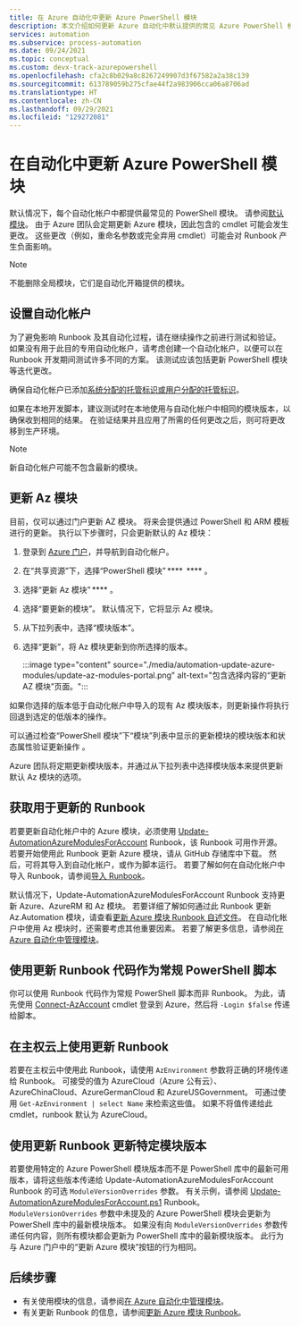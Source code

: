 ```yaml
---
title: 在 Azure 自动化中更新 Azure PowerShell 模块
description: 本文介绍如何更新 Azure 自动化中默认提供的常见 Azure PowerShell 模块。
services: automation
ms.subservice: process-automation
ms.date: 09/24/2021
ms.topic: conceptual
ms.custom: devx-track-azurepowershell
ms.openlocfilehash: cfa2c8b029a8c8267249907d3f67582a2a38c139
ms.sourcegitcommit: 613789059b275cfae44f2a983906cca06a8706ad
ms.translationtype: HT
ms.contentlocale: zh-CN
ms.lasthandoff: 09/29/2021
ms.locfileid: "129272081"
---
```

# <a name="update-azure-powershell-modules-in-automation"></a>在自动化中更新 Azure PowerShell 模块

默认情况下，每个自动化帐户中都提供最常见的 PowerShell 模块。 请参阅[默认模块](shared-resources/modules.md#default-modules)。 由于 Azure 团队会定期更新 Azure 模块，因此包含的 cmdlet 可能会发生更改。 这些更改（例如，重命名参数或完全弃用 cmdlet）可能会对 Runbook 产生负面影响。 

> [!NOTE]
> 不能删除全局模块，它们是自动化开箱提供的模块。

## <a name="set-up-an-automation-account"></a>设置自动化帐户

为了避免影响 Runbook 及其自动化过程，请在继续操作之前进行测试和验证。 如果没有用于此目的专用自动化帐户，请考虑创建一个自动化帐户，以便可以在 Runbook 开发期间测试许多不同的方案。 该测试应该包括更新 PowerShell 模块等迭代更改。

确保自动化帐户已添加[系统分配的托管标识或用户分配的托管标识](quickstarts/enable-managed-identity.md)。

如果在本地开发脚本，建议测试时在本地使用与自动化帐户中相同的模块版本，以确保收到相同的结果。 在验证结果并且应用了所需的任何更改之后，则可将更改移到生产环境。

> [!NOTE]
> 新自动化帐户可能不包含最新的模块。

## <a name="update-az-modules"></a>更新 Az 模块

目前，仅可以通过门户更新 AZ 模块。 将来会提供通过 PowerShell 和 ARM 模板进行的更新。 执行以下步骤时，只会更新默认的 Az 模块：

1. 登录到 [Azure 门户](https://portal.azure.com)，并导航到自动化帐户。
1. 在“共享资源”下，选择“PowerShell 模块” ****  **** 。
1. 选择“更新 Az 模块” **** 。
1. 选择“要更新的模块”。 默认情况下，它将显示 Az 模块。  
1. 从下拉列表中，选择“模块版本”。
1. 选择“更新”，将 Az 模块更新到你所选择的版本。

   :::image type="content" source="./media/automation-update-azure-modules/update-az-modules-portal.png" alt-text="包含选择内容的“更新 AZ 模块”页面。":::

如果你选择的版本低于自动化帐户中导入的现有 Az 模块版本，则更新操作将执行回退到选定的低版本的操作。  

可以通过检查“PowerShell 模块”下“模块”列表中显示的更新模块的模块版本和状态属性验证更新操作 。 

Azure 团队将定期更新模块版本，并通过从下拉列表中选择模块版本来提供更新默认 Az 模块的选项。  

## <a name="obtain-a-runbook-to-use-for-updates"></a>获取用于更新的 Runbook

若要更新自动化帐户中的 Azure 模块，必须使用 [Update-AutomationAzureModulesForAccount](https://github.com/Microsoft/AzureAutomation-Account-Modules-Update) Runbook，该 Runbook 可用作开源。 若要开始使用此 Runbook 更新 Azure 模块，请从 GitHub 存储库中下载。 然后，可将其导入到自动化帐户，或作为脚本运行。 若要了解如何在自动化帐户中导入 Runbook，请参阅[导入 Runbook](manage-runbooks.md#import-a-runbook)。

默认情况下，Update-AutomationAzureModulesForAccount Runbook 支持更新 Azure、AzureRM 和 Az 模块。 若要详细了解如何通过此 Runbook 更新 Az.Automation 模块，请查看[更新 Azure 模块 Runbook 自述文件](https://github.com/microsoft/AzureAutomation-Account-Modules-Update/blob/master/README.md)。 在自动化帐户中使用 Az 模块时，还需要考虑其他重要因素。 若要了解更多信息，请参阅[在 Azure 自动化中管理模块](shared-resources/modules.md)。

## <a name="use-update-runbook-code-as-a-regular-powershell-script"></a>使用更新 Runbook 代码作为常规 PowerShell 脚本

你可以使用 Runbook 代码作为常规 PowerShell 脚本而非 Runbook。 为此，请先使用 [Connect-AzAccount](/powershell/module/az.accounts/connect-azaccount) cmdlet 登录到 Azure，然后将 `-Login $false` 传递给脚本。

## <a name="use-the-update-runbook-on-sovereign-clouds"></a>在主权云上使用更新 Runbook

若要在主权云中使用此 Runbook，请使用 `AzEnvironment` 参数将正确的环境传递给 Runbook。 可接受的值为 AzureCloud（Azure 公有云）、AzureChinaCloud、AzureGermanCloud 和 AzureUSGovernment。 可通过使用 `Get-AzEnvironment | select Name` 来检索这些值。 如果不将值传递给此 cmdlet，runbook 默认为 AzureCloud。

## <a name="use-the-update-runbook-to-update-a-specific-module-version"></a>使用更新 Runbook 更新特定模块版本

若要使用特定的 Azure PowerShell 模块版本而不是 PowerShell 库中的最新可用版本，请将这些版本传递给 Update-AutomationAzureModulesForAccount Runbook 的可选 `ModuleVersionOverrides` 参数。 有关示例，请参阅 [Update-AutomationAzureModulesForAccount.ps1](https://github.com/Microsoft/AzureAutomation-Account-Modules-Update/blob/master/Update-AutomationAzureModulesForAccount.ps1) Runbook。 `ModuleVersionOverrides` 参数中未提及的 Azure PowerShell 模块会更新为 PowerShell 库中的最新模块版本。 如果没有向 `ModuleVersionOverrides` 参数传递任何内容，则所有模块都会更新为 PowerShell 库中的最新模块版本。 此行为与 Azure 门户中的“更新 Azure 模块”按钮的行为相同。

## <a name="next-steps"></a>后续步骤

* 有关使用模块的信息，请参阅[在 Azure 自动化中管理模块](shared-resources/modules.md)。
* 有关更新 Runbook 的信息，请参阅[更新 Azure 模块 Runbook](https://github.com/Microsoft/AzureAutomation-Account-Modules-Update)。

